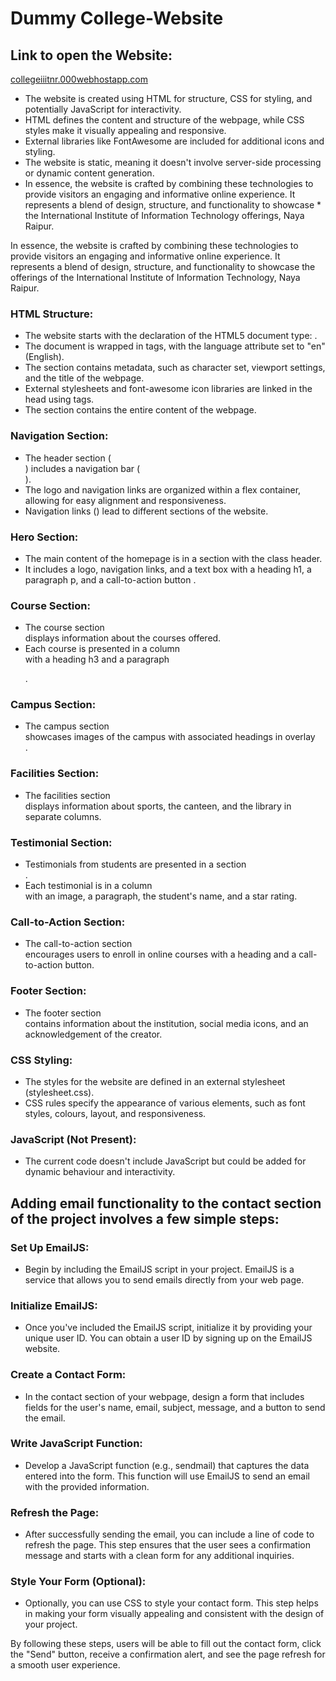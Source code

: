 # Dummy College-Website

## Link to open the Website:
[collegeiiitnr.000webhostapp.com](http://collegeiiitnr.000webhostapp.com)

  
* The website is created using HTML for structure, CSS for styling, and potentially JavaScript for interactivity.
* HTML defines the content and structure of the webpage, while CSS styles make it visually appealing and responsive.
* External libraries like FontAwesome are included for additional icons and styling.
* The website is static, meaning it doesn't involve server-side processing or dynamic content generation.
* In essence, the website is crafted by combining these technologies to provide visitors an engaging and informative online experience. It represents a blend of design, structure, and functionality to showcase * the International Institute of Information Technology offerings, Naya Raipur.

In essence, the website is crafted by combining these technologies to provide visitors an engaging and informative online experience. It represents a blend of design, structure, and functionality to showcase the offerings of the International Institute of Information Technology, Naya Raipur.

### HTML Structure:
* The website starts with the declaration of the HTML5 document type: <!DOCTYPE html>.
* The document is wrapped in <html> tags, with the language attribute set to "en" (English).
* The <head> section contains metadata, such as character set, viewport settings, and the title of the webpage.
* External stylesheets and font-awesome icon libraries are linked in the head using <link> tags.
* The <body> section contains the entire content of the webpage.

### Navigation Section:
* The header section (<section class="header">) includes a navigation bar (<nav>).
* The logo and navigation links are organized within a flex container, allowing for easy alignment and responsiveness.
* Navigation links (<a>) lead to different sections of the website.

### Hero Section:

* The main content of the homepage is in a section with the class header.
* It includes a logo, navigation links, and a text box with a heading h1, a paragraph p, and a call-to-action button <a>.

### Course Section:

* The course section <section class="course"> displays information about the courses offered.
* Each course is presented in a column <div class="course-col"> with a heading h3 and a paragraph <p>.

### Campus Section:

* The campus section <section class="campus"> showcases images of the campus with associated headings in overlay <div class="layer">.

### Facilities Section:

* The facilities section <section class="facilities"> displays information about sports, the canteen, and the library in separate columns.

### Testimonial Section:

* Testimonials from students are presented in a section <section class="testimonial">.
* Each testimonial is in a column <div class="testimonial-col"> with an image, a paragraph, the student's name, and a star rating.
### Call-to-Action Section:

* The call-to-action section <section class="cta"> encourages users to enroll in online courses with a heading and a call-to-action button.
### Footer Section:

* The footer section <section class="footer"> contains information about the institution, social media icons, and an acknowledgement of the creator.
### CSS Styling:

* The styles for the website are defined in an external stylesheet (stylesheet.css).
* CSS rules specify the appearance of various elements, such as font styles, colours, layout, and responsiveness.
### JavaScript (Not Present):

* The current code doesn't include JavaScript but could be added for dynamic behaviour and interactivity.



## Adding email functionality to the contact section of the project involves a few simple steps:

### Set Up EmailJS:
- Begin by including the EmailJS script in your project. EmailJS is a service that allows you to send emails directly from your web page.

### Initialize EmailJS:
- Once you've included the EmailJS script, initialize it by providing your unique user ID. You can obtain a user ID by signing up on the EmailJS website.

### Create a Contact Form:
- In the contact section of your webpage, design a form that includes fields for the user's name, email, subject, message, and a button to send the email.

### Write JavaScript Function:
- Develop a JavaScript function (e.g., sendmail) that captures the data entered into the form. This function will use EmailJS to send an email with the provided information.

### Refresh the Page:
- After successfully sending the email, you can include a line of code to refresh the page. This step ensures that the user sees a confirmation message and starts with a clean form for any additional inquiries.

### Style Your Form (Optional):
- Optionally, you can use CSS to style your contact form. This step helps in making your form visually appealing and consistent with the design of your project.


By following these steps, users will be able to fill out the contact form, click the "Send" button, receive a confirmation alert, and see the page refresh for a smooth user experience.






